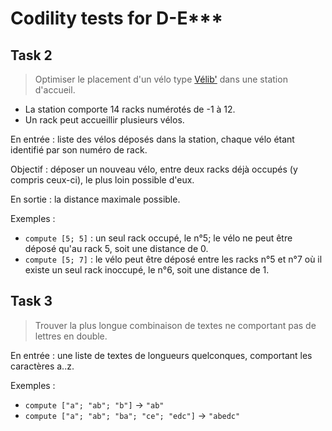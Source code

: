 # Codility tests for D-E***

## Task 2

> Optimiser le placement d'un vélo type [Vélib'](https://fr.wikipedia.org/wiki/V%C3%A9lib%27_M%C3%A9tropole) dans une station d'accueil.

- La station comporte 14 racks numérotés de -1 à 12.
- Un rack peut accueillir plusieurs vélos.

En entrée : liste des vélos déposés dans la station, chaque vélo étant identifié par son numéro de rack.

Objectif : déposer un nouveau vélo, entre deux racks déjà occupés (y compris ceux-ci), le plus loin possible d'eux.

En sortie : la distance maximale possible.

Exemples :

- `compute [5; 5]` : un seul rack occupé, le n°5; le vélo ne peut être déposé qu'au rack 5, soit une distance de 0.
- `compute [5; 7]` : le vélo peut être déposé entre les racks n°5 et n°7 où il existe un seul rack inoccupé, le n°6, soit une distance de 1.

## Task 3

> Trouver la plus longue combinaison de textes ne comportant pas de lettres en double.

En entrée : une liste de textes de longueurs quelconques, comportant les caractères a..z.

Exemples :

- `compute ["a"; "ab"; "b"]` → `"ab"`
- `compute ["a"; "ab"; "ba"; "ce"; "edc"]` → `"abedc"`
